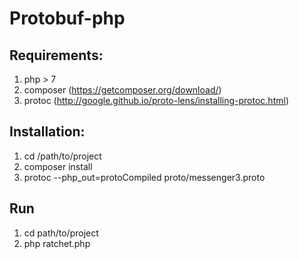 # Protobuf-php


## Requirements:
1. php > 7
2. composer (https://getcomposer.org/download/)
3. protoc (http://google.github.io/proto-lens/installing-protoc.html)


## Installation:
1. cd /path/to/project
2. composer install
3. protoc --php_out=protoCompiled proto/messenger3.proto


## Run
1. cd path/to/project
2. php ratchet.php
